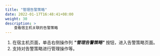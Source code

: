 ```yaml
---
title: "管理告警策略"
date: 2022-01-17T16:48:41+08:00
weight: 30
description: >
    查看宿主机关联的告警策略
---
```


1. 在宿主机页面，单击右侧操作列 **_"管理告警策略"_** 按钮，进入告警策略页面。
2. 支持对告警策略进行管理操作等。